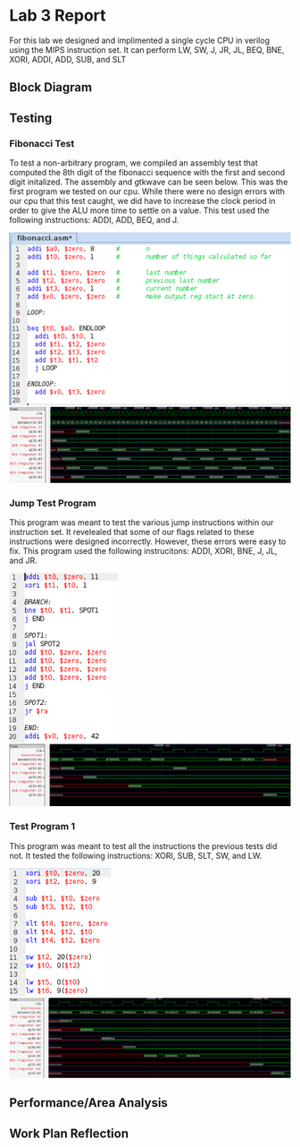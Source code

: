 # Lab 3 Report
For this lab we designed and implimented a single cycle CPU in verilog using the MIPS instruction set. It can perform LW, SW, J, JR, JL, BEQ, BNE, XORI, ADDI, ADD, SUB, and SLT


## Block Diagram

## Testing
### Fibonacci Test
To test a non-arbitrary program, we compiled an assembly test that computed the 8th digit of the fibonacci sequence with the first and second digit initalized. The assembly and gtkwave can be seen below. This was the first program we tested on our cpu. While there were no design errors with our cpu that this test caught, we did have to increase the clock period in order to give the ALU more time to settle on a value. This test used the following instructions: ADDI, ADD, BEQ, and J.


![](https://github.com/jeremycryan/ComputerArchitectureLabs/blob/master/Lab3/fib_test_assembly.png)
![](https://github.com/jeremycryan/ComputerArchitectureLabs/blob/master/Lab3/fib_test_gtkwave.PNG)
### Jump Test Program
This program was meant to test the various jump instructions within our instruction set. It revelealed that some of our flags related to these instructions were designed incorrectly. However, these errors were easy to fix. This program used the following instrucitons: ADDI, XORI, BNE, J, JL, and JR.


![](https://github.com/jeremycryan/ComputerArchitectureLabs/blob/master/Lab3/jump_test_program_assembly.PNG)
![](https://github.com/jeremycryan/ComputerArchitectureLabs/blob/master/Lab3/jump_test_program.PNG)
### Test Program 1
This program was meant to test all the instructions the previous tests did not. It tested the following instructions: XORI, SUB, SLT, SW, and LW.


![](https://github.com/jeremycryan/ComputerArchitectureLabs/blob/master/Lab3/test_program_assembly.PNG)
![](https://github.com/jeremycryan/ComputerArchitectureLabs/blob/master/Lab3/test_program_gtkwave.PNG)

## Performance/Area Analysis

## Work Plan Reflection
